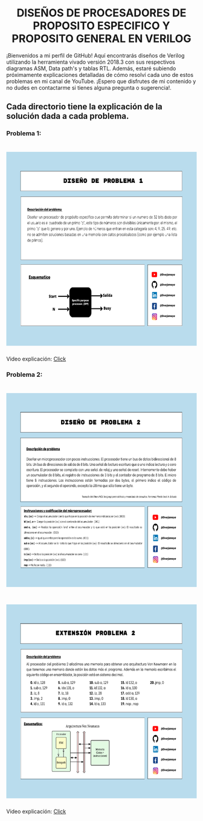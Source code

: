 <h1 align="center"> DISEÑOS DE PROCESADORES DE PROPOSITO ESPECIFICO Y PROPOSITO GENERAL EN VERILOG  </h1>

¡Bienvenidos a mi perfil de GitHub! Aquí encontrarás diseños de Verilog utilizando la herramienta vivado versión 2018.3 con sus respectivos diagramas ASM, Data path's y tablas RTL. Además, estaré subiendo próximamente explicaciones detalladas de cómo resolví cada uno de estos problemas en mi canal de YouTube. ¡Espero que disfrutes de mi contenido y no dudes en contactarme si tienes alguna pregunta o sugerencia!. 


## Cada directorio tiene la explicación de la solución dada a cada problema.


### Problema 1:
<h1 align="center"> <a href="https://github.com/overjamaya/verilog_designs/tree/main" target="_blank"> <img src="/Problema_1/Design_of_problem_1.png" width="683" height="512"/></a> </h1>
 
Video explicación: [Click](https://www.youtube.com/watch?v=6605f6Gnbd8) 

### Problema 2:

 <h1 align="center"> <a href="https://github.com/overjamaya/verilog_designs/tree/main" target="_blank"> <img src="/Problema_2/Design_of_problem__2.png" width="683" height="512"/></a> </h1> 
 
 <h1 align="center"> <a href="https://github.com/overjamaya/verilog_designs/tree/main" target="_blank"> <img src="/Problema_2/Extension_problema_2.png" width="683" height="512"/></a> </h1>  
 
 Video explicación: [Click](https://www.youtube.com/watch?v=66xxxxxxxx) 

